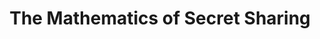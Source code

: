 ---
title: The Mathematics of Secret Sharing
url: http://jeremykun.com/2014/06/23/the-mathematics-of-secret-sharing/
authors:
- Jeremy Kun
type: article
tags:
- cryptography
- secret sharing
doHaskell-type: blog post
dohaskell-year: 2014
---